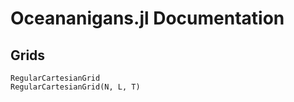 # Oceananigans.jl Documentation


## Grids
```@docs
RegularCartesianGrid
RegularCartesianGrid(N, L, T)
```
